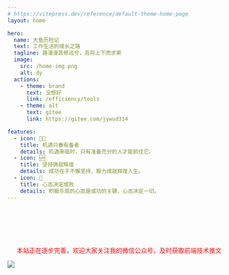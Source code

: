 ```yaml
---
# https://vitepress.dev/reference/default-theme-home-page
layout: home

hero:
  name: 大鱼历险记
  text: 工作生活的成长之路
  tagline: 路漫漫其修远兮，吾将上下而求索
  image:
    src: /home-img.png
    alt: dy
  actions:
    - theme: brand
      text: 没想好
      link: /efficiency/tools
    - theme: alt
      text: gitee
      link: https://gitee.com/jywud314

features:
  - icon: 🏳️‍🌈
    title: 机遇只眷有备者
    details: 机遇来临时，只有准备充分的人才能抓住它。
  - icon: 🆙
    title: 坚持铸就辉煌
    details: 成功在于不懈坚持，毅力成就辉煌人生。
  - icon: 🚩
    title: 心态决定成败
    details: 积极乐观的心态是成功的关键，心态决定一切。
---
```


<p style="text-align:center;color:red;margin-top:100px">本站正在逐步完善，欢迎大家关注我的微信公众号，及时获取前端技术推文</p>
<div :class="$style.wx_gzh_wrap">
  <img :class="$style.wx_gzh_img" src="/wx.png" />
</div>

<style module>
.wx_gzh_wrap{
  text-align: center;
}
.wx_gzh_img{
  width: 400px;
  display: inline-block;
}
</style>
